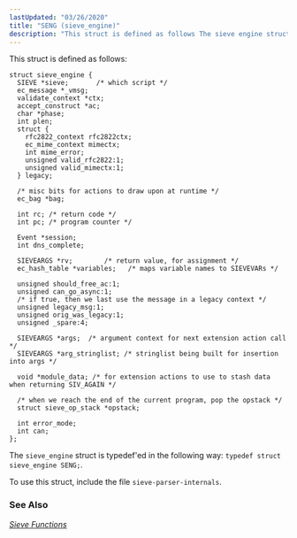 ```yaml
---
lastUpdated: "03/26/2020"
title: "SENG (sieve_engine)"
description: "This struct is defined as follows The sieve engine struct is typedef ed in the following way typedef struct sieve engine SENG To use this struct include the file sieve parser internals Chapter 44 Sieve Functions..."
---
```


This struct is defined as follows:

```
struct sieve_engine {
  SIEVE *sieve;       /* which script */
  ec_message *_vmsg;
  validate_context *ctx;
  accept_construct *ac;
  char *phase;
  int plen;
  struct {
    rfc2822_context rfc2822ctx;
    ec_mime_context mimectx;
    int mime_error;
    unsigned valid_rfc2822:1;
    unsigned valid_mimectx:1;
  } legacy;

  /* misc bits for actions to draw upon at runtime */
  ec_bag *bag;

  int rc; /* return code */
  int pc; /* program counter */

  Event *session;
  int dns_complete;

  SIEVEARGS *rv;        /* return value, for assignment */
  ec_hash_table *variables;   /* maps variable names to SIEVEVARs */

  unsigned should_free_ac:1;
  unsigned can_go_async:1;
  /* if true, then we last use the message in a legacy context */
  unsigned legacy_msg:1;
  unsigned orig_was_legacy:1;
  unsigned _spare:4;

  SIEVEARGS *args;  /* argument context for next extension action call */
  SIEVEARGS *arg_stringlist; /* stringlist being built for insertion into args */

  void *module_data; /* for extension actions to use to stash data when returning SIV_AGAIN */

  /* when we reach the end of the current program, pop the opstack */
  struct sieve_op_stack *opstack;

  int error_mode;
  int can;
};
```

The `sieve_engine` struct is typedef'ed in the following way: `typedef struct sieve_engine SENG;`.

To use this struct, include the file `sieve-parser-internals`.

### <a name="idp34493376"></a> See Also

[*Sieve Functions*](/momentum/3/3-api/3-api-sieve)